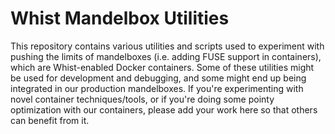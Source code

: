# Whist Mandelbox Utilities

This repository contains various utilities and scripts used to experiment with pushing the limits of mandelboxes (i.e. adding FUSE support in containers), which are Whist-enabled Docker containers. Some of these utilities might be used for development and debugging, and some might end up being integrated in our production mandelboxes. If you're experimenting with novel container techniques/tools, or if you're doing some pointy optimization with our containers, please add your work here so that others can benefit from it.

